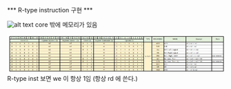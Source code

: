 *** R-type instruction 구현 ***

![alt text](RV32I_Core.png)
core 밖에 메모리가 있음

![alt text](image.png)
R-type inst 보면 we 이 항상 1임 (항상 rd 에 쓴다.)